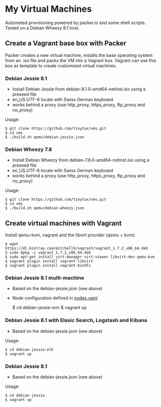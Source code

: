 My Virtual Machines 
===================

Automated provisioning powered by packer.io and some shell scripts.
Tested on a Debian Wheezy 8.1 host.

## Create a Vagrant base box with Packer

Packer creates a new virtual machine, installs the base operating system from an .iso file
and packs the VM into a Vagrant box. Vagrant can use this box as template to create customized
virtual machines.

### Debian Jessie 8.1

- Install Debian Jessie from debian-8.1.0-amd64-netinst.iso using a preseed file
- en_US.UTF-8 locale with Swiss German keyboard
- works behind a proxy (use http_proxy, https_proxy, ftp_proxy and no_proxy)

Usage:

    $ git clone https://github.com/tinytux/vms.git
    $ cd vms
    $ ./build.sh qemu/debian-jessie.json

### Debian Wheezy 7.8

- Install Debian Wheezy from debian-7.8.0-amd64-netinst.iso using a preseed file
- en_US.UTF-8 locale with Swiss German keyboard
- works behind a proxy (use http_proxy, https_proxy, ftp_proxy and no_proxy)

Usage:

    $ git clone https://github.com/tinytux/vms.git
    $ cd vms
    $ ./build.sh qemu/debian-wheezy.json



## Create virtual machines with Vagrant

Install qemu-kvm, vagrant and the libvirt provider (qemu + kvm):
    
    $ wget https://dl.bintray.com/mitchellh/vagrant/vagrant_1.7.2_x86_64.deb
    $ sudo dpkg -i vagrant_1.7.2_x86_64.deb
    $ sudo apt-get install virt-manager virt-viewer libvirt-dev qemu-kvm
    $ vagrant plugin install vagrant-libvirt
    $ vagrant plugin install vagrant-bindfs

### Debian Jessie 8.1 multi-machine

 - Based on the debian-jessie.json (see above)
 - Node configuration defined in [nodes.yaml](debian-jessie-mm/nodes.yaml)

    $ cd debian-jessie-mm
    $ vagrant up


### Debian Jessie 8.1 with Elasic Search, Logstash and Kibana

 - Based on the debian-jessie.json (see above)

Usage:

    $ cd debian-jessie-elk 
    $ vagrant up


### Debian Jessie 8.1

 - Based on the debian-jessie.json (see above)

Usage:

    $ cd debian-jessie 
    $ vagrant up

